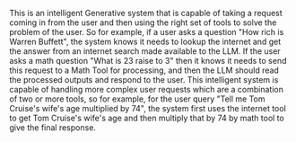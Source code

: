 This is an intelligent Generative system that is capable of taking a request coming in from the user and then using the right set of tools to solve the problem of the user. 
So for example, if a user asks a question "How rich is Warren Buffett", the system knows it needs to lookup the internet and get the answer from an internet search made available to the LLM.
If the user asks a math question "What is 23 raise to 3" then it knows it needs to send this request to a Math Tool for processing, and then the LLM should read the processed outputs and respond to the user.
This intelligent system is capable of handling more complex user requests which are a combination of two or more tools, 
so for example, for the user query "Tell me Tom Cruise's wife's age multiplied by 74", the system first uses the internet tool to get Tom Cruise's wife's age and then multiply that by 74 by math tool to give the final response.

